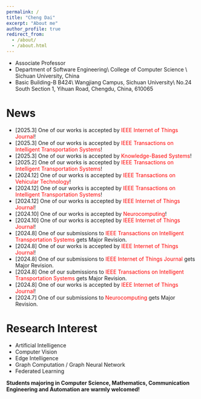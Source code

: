```yaml
---
permalink: /
title: "Cheng Dai"
excerpt: "About me"
author_profile: true
redirect_from: 
  - /about/
  - /about.html
---
```


* Associate Professor
* Department of Software Engineering\\
College of Computer Science \\
Sichuan University, China
* Basic Building-B B424\\
Wangjiang Campus, Sichuan University\\
No.24 South Section 1, Yihuan Road, Chengdu, China, 610065

News
======
* [2025.3] One of our works is accepted by <span style="color: #FF0000">IEEE Internet of Things Journal</span>!
* [2025.3] One of our works is accepted by <span style="color: #FF0000">IEEE Transactions on Intelligent Transportation Systems</span>!
* [2025.3] One of our works is accepted by <span style="color: #FF0000">Knowledge-Based Systems</span>!
* [2025.2] One of our works is accepted by <span style="color: #FF0000">IEEE Transactions on Intelligent Transportation Systems</span>!
* [2024.12] One of our works is accepted by <span style="color: #FF0000">IEEE Transactions on Vehicular Technology</span>!
* [2024.12] One of our works is accepted by <span style="color: #FF0000">IEEE Transactions on Intelligent Transportation Systems</span>!
* [2024.12] One of our works is accepted by <span style="color: #FF0000">IEEE Internet of Things Journal</span>!
* [2024.10] One of our works is accepted by <span style="color: #FF0000">Neurocomputing</span>!
* [2024.10] One of our works is accepted by <span style="color: #FF0000">IEEE Internet of Things Journal</span>!
* [2024.8] One of our submissions to <span style="color: #FF0000">IEEE Transactions on Intelligent Transportation Systems</span> gets Major Revision.
* [2024.8] One of our works is accepted by <span style="color: #FF0000">IEEE Internet of Things Journal</span>!
* [2024.8] One of our submissions to <span style="color: #FF0000">IEEE Internet of Things Journal</span> gets Major Revision.
* [2024.8] One of our submissions to <span style="color: #FF0000">IEEE Transactions on Intelligent Transportation Systems</span> gets Major Revision.
* [2024.8] One of our works is accepted by <span style="color: #FF0000">IEEE Internet of Things Journal</span>!
* [2024.7] One of our submissions to <span style="color: #FF0000">Neurocomputing</span> gets Major Revision.







Research Interest
======
* Artificial Intelligence
* Computer Vision
* Edge Intelligence
* Graph Computation / Graph Neural Network
* Federated Learning<br/>

**Students majoring in Computer Science, Mathematics, Communication Engineering and Automation are warmly welcomed!**
